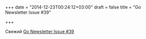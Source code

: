 +++
date = "2014-12-23T00:24:12+03:00"
draft = false
title = "Go Newsletter Issue #39"

+++

<p>Свежий&nbsp;<a href="http://www.golangweekly.com/archive/go-newsletter-issue-39/">Go Newsletter Issue #39</a></p>

